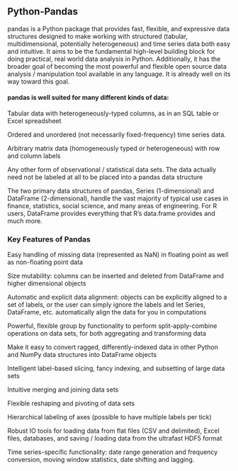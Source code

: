 ## Python-Pandas

pandas is a Python package that provides fast, flexible, and expressive data structures designed to make working with structured (tabular, multidimensional, potentially heterogeneous) and time series data both easy and intuitive. It aims to be the fundamental high-level building block for doing practical, real world data analysis in Python. Additionally, it has the broader goal of becoming the most powerful and flexible open source data analysis / manipulation tool available in any language. It is already well on its way toward this goal.

#### pandas is well suited for many different kinds of data:

Tabular data with heterogeneously-typed columns, as in an SQL table or Excel spreadsheet

Ordered and unordered (not necessarily fixed-frequency) time series data.

Arbitrary matrix data (homogeneously typed or heterogeneous) with row and column labels

Any other form of observational / statistical data sets. The data actually need not be labeled at all to be placed into a pandas data structure

The two primary data structures of pandas, Series (1-dimensional) and DataFrame (2-dimensional), handle the vast majority of typical use cases in finance, statistics, social science, and many areas of engineering. For R users, DataFrame provides everything that R’s data.frame provides and much more.

### Key Features of Pandas

Easy handling of missing data (represented as NaN) in floating point as well as non-floating point data

Size mutability: columns can be inserted and deleted from DataFrame and higher dimensional objects

Automatic and explicit data alignment: objects can be explicitly aligned to a set of labels, or the user can simply ignore the labels and let Series, DataFrame, etc. automatically 
align the data for you in computations

Powerful, flexible group by functionality to perform split-apply-combine operations on data sets, for both aggregating and transforming data

Make it easy to convert ragged, differently-indexed data in other Python and NumPy data structures into DataFrame objects

Intelligent label-based slicing, fancy indexing, and subsetting of large data sets

Intuitive merging and joining data sets

Flexible reshaping and pivoting of data sets

Hierarchical labeling of axes (possible to have multiple labels per tick)

Robust IO tools for loading data from flat files (CSV and delimited), Excel files, databases, and saving / loading data from the ultrafast HDF5 format

Time series-specific functionality: date range generation and frequency conversion, moving window statistics, date shifting and lagging.
